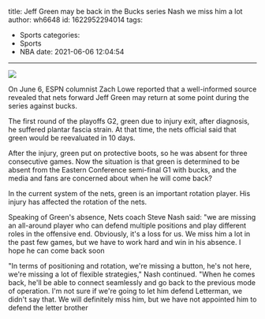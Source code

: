 title: Jeff Green may be back in the Bucks series Nash  we miss him a lot
author: wh6648
id: 1622952294014
tags: 
- Sports
categories: 
- Sports
- NBA
date: 2021-06-06 12:04:54
---
![](https://p1.itc.cn/q_70/images01/20210606/ad9072dca0474c21a909cdc1db372e3e.jpeg)


On June 6, ESPN columnist Zach Lowe reported that a well-informed source revealed that nets forward Jeff Green may return at some point during the series against bucks.

The first round of the playoffs G2, green due to injury exit, after diagnosis, he suffered plantar fascia strain. At that time, the nets official said that green would be reevaluated in 10 days.

After the injury, green put on protective boots, so he was absent for three consecutive games. Now the situation is that green is determined to be absent from the Eastern Conference semi-final G1 with bucks, and the media and fans are concerned about when he will come back?

In the current system of the nets, green is an important rotation player. His injury has affected the rotation of the nets.

Speaking of Green's absence, Nets coach Steve Nash said: "we are missing an all-around player who can defend multiple positions and play different roles in the offensive end. Obviously, it's a loss for us. We miss him a lot in the past few games, but we have to work hard and win in his absence. I hope he can come back soon

"In terms of positioning and rotation, we're missing a button, he's not here, we're missing a lot of flexible strategies," Nash continued. "When he comes back, he'll be able to connect seamlessly and go back to the previous mode of operation. I'm not sure if we're going to let him defend Letterman, we didn't say that. We will definitely miss him, but we have not appointed him to defend the letter brother

